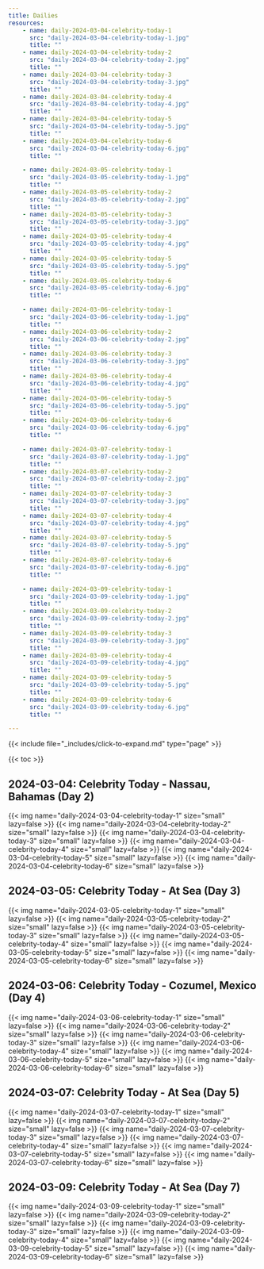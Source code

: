 ```yaml
---
title: Dailies
resources:
    - name: daily-2024-03-04-celebrity-today-1
      src: "daily-2024-03-04-celebrity-today-1.jpg"
      title: ""
    - name: daily-2024-03-04-celebrity-today-2
      src: "daily-2024-03-04-celebrity-today-2.jpg"
      title: ""
    - name: daily-2024-03-04-celebrity-today-3
      src: "daily-2024-03-04-celebrity-today-3.jpg"
      title: ""
    - name: daily-2024-03-04-celebrity-today-4
      src: "daily-2024-03-04-celebrity-today-4.jpg"
      title: ""
    - name: daily-2024-03-04-celebrity-today-5
      src: "daily-2024-03-04-celebrity-today-5.jpg"
      title: ""
    - name: daily-2024-03-04-celebrity-today-6
      src: "daily-2024-03-04-celebrity-today-6.jpg"
      title: ""

    - name: daily-2024-03-05-celebrity-today-1
      src: "daily-2024-03-05-celebrity-today-1.jpg"
      title: ""
    - name: daily-2024-03-05-celebrity-today-2
      src: "daily-2024-03-05-celebrity-today-2.jpg"
      title: ""
    - name: daily-2024-03-05-celebrity-today-3
      src: "daily-2024-03-05-celebrity-today-3.jpg"
      title: ""
    - name: daily-2024-03-05-celebrity-today-4
      src: "daily-2024-03-05-celebrity-today-4.jpg"
      title: ""
    - name: daily-2024-03-05-celebrity-today-5
      src: "daily-2024-03-05-celebrity-today-5.jpg"
      title: ""
    - name: daily-2024-03-05-celebrity-today-6
      src: "daily-2024-03-05-celebrity-today-6.jpg"
      title: ""

    - name: daily-2024-03-06-celebrity-today-1
      src: "daily-2024-03-06-celebrity-today-1.jpg"
      title: ""
    - name: daily-2024-03-06-celebrity-today-2
      src: "daily-2024-03-06-celebrity-today-2.jpg"
      title: ""
    - name: daily-2024-03-06-celebrity-today-3
      src: "daily-2024-03-06-celebrity-today-3.jpg"
      title: ""
    - name: daily-2024-03-06-celebrity-today-4
      src: "daily-2024-03-06-celebrity-today-4.jpg"
      title: ""
    - name: daily-2024-03-06-celebrity-today-5
      src: "daily-2024-03-06-celebrity-today-5.jpg"
      title: ""
    - name: daily-2024-03-06-celebrity-today-6
      src: "daily-2024-03-06-celebrity-today-6.jpg"
      title: ""

    - name: daily-2024-03-07-celebrity-today-1
      src: "daily-2024-03-07-celebrity-today-1.jpg"
      title: ""
    - name: daily-2024-03-07-celebrity-today-2
      src: "daily-2024-03-07-celebrity-today-2.jpg"
      title: ""
    - name: daily-2024-03-07-celebrity-today-3
      src: "daily-2024-03-07-celebrity-today-3.jpg"
      title: ""
    - name: daily-2024-03-07-celebrity-today-4
      src: "daily-2024-03-07-celebrity-today-4.jpg"
      title: ""
    - name: daily-2024-03-07-celebrity-today-5
      src: "daily-2024-03-07-celebrity-today-5.jpg"
      title: ""
    - name: daily-2024-03-07-celebrity-today-6
      src: "daily-2024-03-07-celebrity-today-6.jpg"
      title: ""

    - name: daily-2024-03-09-celebrity-today-1
      src: "daily-2024-03-09-celebrity-today-1.jpg"
      title: ""
    - name: daily-2024-03-09-celebrity-today-2
      src: "daily-2024-03-09-celebrity-today-2.jpg"
      title: ""
    - name: daily-2024-03-09-celebrity-today-3
      src: "daily-2024-03-09-celebrity-today-3.jpg"
      title: ""
    - name: daily-2024-03-09-celebrity-today-4
      src: "daily-2024-03-09-celebrity-today-4.jpg"
      title: ""
    - name: daily-2024-03-09-celebrity-today-5
      src: "daily-2024-03-09-celebrity-today-5.jpg"
      title: ""
    - name: daily-2024-03-09-celebrity-today-6
      src: "daily-2024-03-09-celebrity-today-6.jpg"
      title: ""

---
```


{{< include file="_includes/click-to-expand.md" type="page" >}}

{{< toc >}}

## 2024-03-04: Celebrity Today - Nassau, Bahamas (Day 2)

{{< img name="daily-2024-03-04-celebrity-today-1" size="small" lazy=false >}}
{{< img name="daily-2024-03-04-celebrity-today-2" size="small" lazy=false >}}
{{< img name="daily-2024-03-04-celebrity-today-3" size="small" lazy=false >}}
{{< img name="daily-2024-03-04-celebrity-today-4" size="small" lazy=false >}}
{{< img name="daily-2024-03-04-celebrity-today-5" size="small" lazy=false >}}
{{< img name="daily-2024-03-04-celebrity-today-6" size="small" lazy=false >}}

## 2024-03-05: Celebrity Today - At Sea (Day 3)

{{< img name="daily-2024-03-05-celebrity-today-1" size="small" lazy=false >}}
{{< img name="daily-2024-03-05-celebrity-today-2" size="small" lazy=false >}}
{{< img name="daily-2024-03-05-celebrity-today-3" size="small" lazy=false >}}
{{< img name="daily-2024-03-05-celebrity-today-4" size="small" lazy=false >}}
{{< img name="daily-2024-03-05-celebrity-today-5" size="small" lazy=false >}}
{{< img name="daily-2024-03-05-celebrity-today-6" size="small" lazy=false >}}

## 2024-03-06: Celebrity Today - Cozumel, Mexico (Day 4)

{{< img name="daily-2024-03-06-celebrity-today-1" size="small" lazy=false >}}
{{< img name="daily-2024-03-06-celebrity-today-2" size="small" lazy=false >}}
{{< img name="daily-2024-03-06-celebrity-today-3" size="small" lazy=false >}}
{{< img name="daily-2024-03-06-celebrity-today-4" size="small" lazy=false >}}
{{< img name="daily-2024-03-06-celebrity-today-5" size="small" lazy=false >}}
{{< img name="daily-2024-03-06-celebrity-today-6" size="small" lazy=false >}}

## 2024-03-07: Celebrity Today - At Sea (Day 5)

{{< img name="daily-2024-03-07-celebrity-today-1" size="small" lazy=false >}}
{{< img name="daily-2024-03-07-celebrity-today-2" size="small" lazy=false >}}
{{< img name="daily-2024-03-07-celebrity-today-3" size="small" lazy=false >}}
{{< img name="daily-2024-03-07-celebrity-today-4" size="small" lazy=false >}}
{{< img name="daily-2024-03-07-celebrity-today-5" size="small" lazy=false >}}
{{< img name="daily-2024-03-07-celebrity-today-6" size="small" lazy=false >}}

## 2024-03-09: Celebrity Today - At Sea (Day 7)

{{< img name="daily-2024-03-09-celebrity-today-1" size="small" lazy=false >}}
{{< img name="daily-2024-03-09-celebrity-today-2" size="small" lazy=false >}}
{{< img name="daily-2024-03-09-celebrity-today-3" size="small" lazy=false >}}
{{< img name="daily-2024-03-09-celebrity-today-4" size="small" lazy=false >}}
{{< img name="daily-2024-03-09-celebrity-today-5" size="small" lazy=false >}}
{{< img name="daily-2024-03-09-celebrity-today-6" size="small" lazy=false >}}
